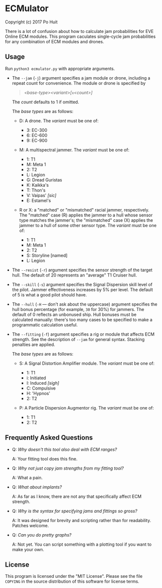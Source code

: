 # ECMulator
Copyright (c) 2017 Po Huit

There is a lot of confusion about how to calculate jam
probabilities for EVE Online ECM modules. This program
caculates single-cycle jam probabilities for any combination
of ECM modules and drones.

## Usage

Run `python3 ecmulator.py` with appropriate arguments.

* The `--jam` (`-j`) argument specifies a jam module or
  drone, including a repeat count for convenience. The
  module or drone is specified by

  > *\<base-type\>\<variant\>[*`x`*\<count\>]*

  The *count* defaults to 1 if omitted.

  The *base types* are as follows:

  * D: A drone. The *variant* must be one of:

    * 3: EC-300
    * 6: EC-600
    * 9: EC-900

  * M: A multispectral jammer. The *variant* must be one of:

    * 1: T1
    * M: Meta 1
    * 2: T2
    * L: Legion
    * G: Dread Guristas
    * K: Kaikka's
    * T: Thon's
    * V: Vaipas' *[sic]*
    * E: Estamel's

  * R or X: a "matched" or "mismatched" racial jammer,
    respectively. The "matched" case (R) applies the jammer
    to a hull whose sensor type matches the jammer's; the
    "mismatched" case (X) applies the jammer to a hull of
    some other sensor type. The *variant* must be one of:

    * 1: T1
    * M: Meta 1
    * 2: T2
    * S: Storyline [named]
    * L: Legion

* The `--resist` (`-r`) argument specifies the sensor
  strength of the target hull. The default of 20 represents
  an "average" T1 Cruiser hull.

* The `--skill` (`-s`) argument specifies the Signal
  Dispersion skill level of the pilot. Jammer effectiveness
  increases by 5% per level. The default of 5 is what a good
  pilot should have.

* The `--hull` (`-H` — don't ask about the uppercase)
  argument specifies the hull bonus percentage (for example,
  `30` for 30%) for jammers. The default of 0 reflects an
  unbonused ship. Hull bonuses must be calculated manually:
  there's too many cases to be specified to make a
  programmatic calculation useful.

* The `--fitting` (`-f`) argument specifies a rig or module
  that affects ECM strength. See the description of `--jam`
  for general syntax. Stacking penalties are applied.

  The *base types* are as follows:

  * S: A Signal Distortion Amplifier module. The *variant*
    must be one of:

    * 1: T1
    * i: Initiated
    * I: Induced *[sigh]*
    * C: Compulsive
    * H: 'Hypnos'
    * 2: T2

  * P: A Particle Dispersion Augmentor rig. The *variant*
    must be one of:

    * 1: T1
    * 2: T2

## Frequently Asked Questions

* Q: *Why doesn't this tool also deal with ECM ranges?*

  A: Your fitting tool does this fine.

* Q: *Why not just copy jam strengths from my fitting tool?*

  A: What a pain.

* Q: *What about implants?*

  A: As far as I know, there are not any that specifically
     affect ECM strength.

* Q: *Why is the syntax for specifying jams and fittings so
     gross?*

  A: It was designed for brevity and scripting rather than
     for readability. Patches welcome.

* Q: *Can you do pretty graphs?*

  A: Not yet. You can script something with a plotting tool
     if you want to make your own.

## License

This program is licensed under the "MIT License". Please see
the file `COPYING` in the source distribution of this software
for license terms.
